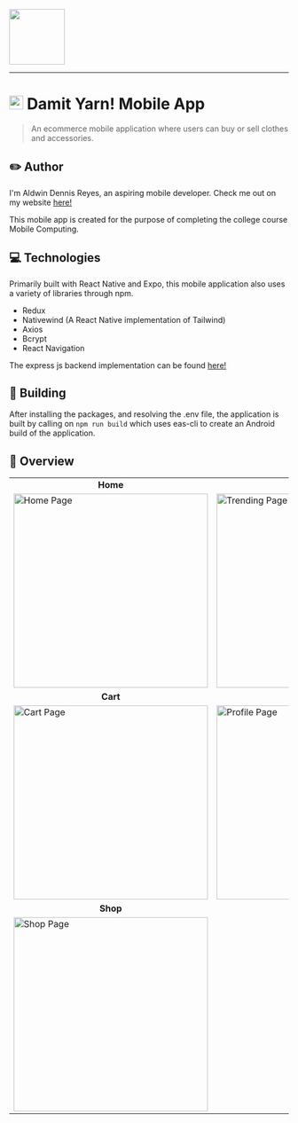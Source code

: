 <img src="https://drive.google.com/uc?id=1Jkqif4iYy-1dyNdyI1_hu_Ub-XTZvbQY" height="100" />
<hr>

# <img src="https://drive.google.com/uc?id=1HioQItuqx9IEasGNdwUvbAKpHDskZ7yp" height="25" /> Damit Yarn! Mobile App

> An ecommerce mobile application where users can buy or sell clothes and accessories.

## ✏️ Author

I'm Aldwin Dennis Reyes, an aspiring mobile developer. Check me out on my website [here!](https://aldwinny.github.io/)

This mobile app is created for the purpose of completing the college course Mobile Computing.

## 💻 Technologies

Primarily built with React Native and Expo, this mobile application also uses a variety of libraries through npm.

- Redux
- Nativewind (A React Native implementation of Tailwind)
- Axios
- Bcrypt
- React Navigation

The express js backend implementation can be found [here!](https://github.com/aldwinny/Damit-yarn-backend)

## 🔨 Building

After installing the packages, and resolving the .env file, the application is built by calling on <code>npm run build</code> which uses eas-cli to create an Android build of the application.

## 🔎 Overview

<table>
    <tr>
        <td align="center"><b>Home</b></td>
        <td align="center"><b>Trending</b></td>
    </tr>
    <tr>
        <td><img src="https://drive.google.com/uc?id=1Tg_7J6xgh-CzjtmR7xT_NxUU-E7CKqSC" alt="Home Page" height="350"></td>
        <td><img src="https://drive.google.com/uc?id=1O5VhU3qijKFPAbUZ1_mIAjMXhZpC3R2x" alt="Trending Page" height="350"></td>
    </tr>
    <tr>
        <td align="center"><b>Cart</b></td>
        <td align="center"><b>Profile</b></td>
    </tr>
    <tr>
        <td><img src="https://drive.google.com/uc?id=1tk7Uj1Svkrd53ydOvRUjliv8NqdqwONP" alt="Cart Page" height="350"></td>
        <td><img src="https://drive.google.com/uc?id=1Xe9mYiRpK_IKc07qnhR4HQ4XBP9-lTqP" alt="Profile Page" height="350"></td>
    </tr>
    <tr>
        <td align="center"><b>Shop</b></td>
    </tr>
    <tr>
        <td><img src="https://drive.google.com/uc?id=1bNoAn2FhjlY8IOUHs75sXi8NM-_w3IFk" alt="Shop Page" height="350"></td>
    </tr>
</table>
